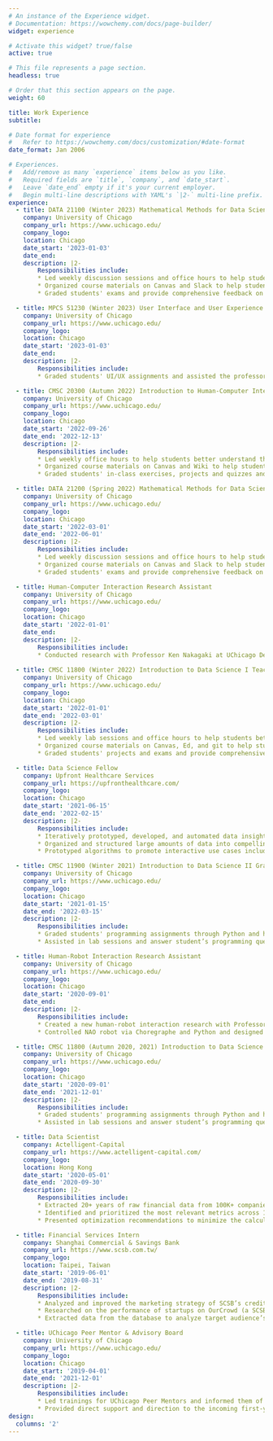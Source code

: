 ```yaml
---
# An instance of the Experience widget.
# Documentation: https://wowchemy.com/docs/page-builder/
widget: experience

# Activate this widget? true/false
active: true

# This file represents a page section.
headless: true

# Order that this section appears on the page.
weight: 60

title: Work Experience
subtitle:

# Date format for experience
#   Refer to https://wowchemy.com/docs/customization/#date-format
date_format: Jan 2006

# Experiences.
#   Add/remove as many `experience` items below as you like.
#   Required fields are `title`, `company`, and `date_start`.
#   Leave `date_end` empty if it's your current employer.
#   Begin multi-line descriptions with YAML's `|2-` multi-line prefix.
experience:
  - title: DATA 21100 (Winter 2023) Mathematical Methods for Data Science I Teaching Assistant
    company: University of Chicago
    company_url: https://www.uchicago.edu/
    company_logo: 
    location: Chicago
    date_start: '2023-01-03'
    date_end:
    description: |2-
        Responsibilities include:
        * Led weekly discussion sessions and office hours to help students better understand the course materials about mathematics in data science
        * Organized course materials on Canvas and Slack to help students know where to find the right resources
        * Graded students' exams and provide comprehensive feedback on their work   

  - title: MPCS 51230 (Winter 2023) User Interface and User Experience Design Grader
    company: University of Chicago
    company_url: https://www.uchicago.edu/
    company_logo: 
    location: Chicago
    date_start: '2023-01-03'
    date_end: 
    description: |2-
        Responsibilities include:
        * Graded students' UI/UX assignments and assisted the professor with the instruction of the course

  - title: CMSC 20300 (Autumn 2022) Introduction to Human-Computer Interaction Teaching Assistant
    company: University of Chicago
    company_url: https://www.uchicago.edu/
    company_logo: 
    location: Chicago
    date_start: '2022-09-26'
    date_end: '2022-12-13'
    description: |2-
        Responsibilities include:
        * Led weekly office hours to help students better understand the course materials about data science
        * Organized course materials on Canvas and Wiki to help students know where to find the right resources
        * Graded students' in-class exercises, projects and quizzes and provide comprehensive feedback on their work

  - title: DATA 21200 (Spring 2022) Mathematical Methods for Data Science II Teaching Assistant
    company: University of Chicago
    company_url: https://www.uchicago.edu/
    company_logo: 
    location: Chicago
    date_start: '2022-03-01'
    date_end: '2022-06-01'
    description: |2-
        Responsibilities include:
        * Led weekly discussion sessions and office hours to help students better understand the course materials about mathematics in data science
        * Organized course materials on Canvas and Slack to help students know where to find the right resources
        * Graded students' exams and provide comprehensive feedback on their work   

  - title: Human-Computer Interaction Research Assistant
    company: University of Chicago
    company_url: https://www.uchicago.edu/
    company_logo: 
    location: Chicago
    date_start: '2022-01-01'
    date_end: 
    description: |2-
        Responsibilities include:
        * Conducted research with Professor Ken Nakagaki at UChicago Department of Computer Science to build a system that allows spatial interaction with an actuated user interface for throwing and catching
        
  - title: CMSC 11800 (Winter 2022) Introduction to Data Science I Teaching Assistant
    company: University of Chicago
    company_url: https://www.uchicago.edu/
    company_logo: 
    location: Chicago
    date_start: '2022-01-01'
    date_end: '2022-03-01'
    description: |2-
        Responsibilities include:
        * Led weekly lab sessions and office hours to help students better understand the course materials about data science
        * Organized course materials on Canvas, Ed, and git to help students know where to find the right resources
        * Graded students' projects and exams and provide comprehensive feedback on their work

  - title: Data Science Fellow
    company: Upfront Healthcare Services
    company_url: https://upfronthealthcare.com/
    company_logo: 
    location: Chicago
    date_start: '2021-06-15'
    date_end: '2022-02-15'
    description: |2-
        Responsibilities include:
        * Iteratively prototyped, developed, and automated data insights pipelines for anomaly detection through Microsoft Azure Synapse Analytics and Apache Spark Databricks
        * Organized and structured large amounts of data into compelling reports and dashboards using SQL and Tableau
        * Prototyped algorithms to promote interactive use cases including intelligent outreach and dynamic personalization

  - title: CMSC 11900 (Winter 2021) Introduction to Data Science II Grader
    company: University of Chicago
    company_url: https://www.uchicago.edu/
    company_logo: 
    location: Chicago
    date_start: '2021-01-15'
    date_end: '2022-03-15'
    description: |2-
        Responsibilities include:
        * Graded students' programming assignments through Python and help with subversion, git, canvas, and gradescope to assist the professors with the instruction of the course
        * Assisted in lab sessions and answer student’s programming questions to help students better understand the course materials about data science

  - title: Human-Robot Interaction Research Assistant
    company: University of Chicago
    company_url: https://www.uchicago.edu/
    company_logo: 
    location: Chicago
    date_start: '2020-09-01'
    date_end: 
    description: |2-
        Responsibilities include:
        * Created a new human-robot interaction research with Professor Sarah Sebo at UChicago Department of Computer Science to investigate how NAO robots can facilitate deep conversations among human subjects
        * Controlled NAO robot via Choregraphe and Python and designed a program on Unity Game Engine that enables NAO to ask questions to pairs of participants and guide them in a meaningful conversation

  - title: CMSC 11800 (Autumn 2020, 2021) Introduction to Data Science I Grader
    company: University of Chicago
    company_url: https://www.uchicago.edu/
    company_logo: 
    location: Chicago
    date_start: '2020-09-01'
    date_end: '2021-12-01'
    description: |2-
        Responsibilities include:
        * Graded students' programming assignments through Python and help with subversion, git, canvas, and gradescope to assist the professors with the instruction of the course
        * Assisted in lab sessions and answer student’s programming questions to help students better understand the course materials about data science and Machine Learning

  - title: Data Scientist
    company: Actelligent-Capital
    company_url: https://www.actelligent-capital.com/
    company_logo: 
    location: Hong Kong
    date_start: '2020-05-01'
    date_end: '2020-09-30'
    description: |2-
        Responsibilities include:
        * Extracted 20+ years of raw financial data from 100K+ companies to calculate the financial metrics in each factor of the Fama and French model using SQL and Python
        * Identified and prioritized the most relevant metrics across 1000+ industries and sectors using a Machine Learning model to ultimately predict stock price performance and risks
        * Presented optimization recommendations to minimize the calculation time for financial metrics via Cython

  - title: Financial Services Intern
    company: Shanghai Commercial & Savings Bank
    company_url: https://www.scsb.com.tw/
    company_logo: 
    location: Taipei, Taiwan
    date_start: '2019-06-01'
    date_end: '2019-08-31'
    description: |2-
        Responsibilities include:
        * Analyzed and improved the marketing strategy of SCSB’s credit card to increase its reach, engagement, and sales through Google Analytics and AdWords
        * Researched on the performance of startups on OurCrowd (a SCSB-sponsored startup investing platform) to assist the investment team with adjusting the investment plans
        * Extracted data from the database to analyze target audience’s engagement with the online bank by Python

  - title: UChicago Peer Mentor & Advisory Board
    company: University of Chicago
    company_url: https://www.uchicago.edu/
    company_logo: 
    location: Chicago
    date_start: '2019-04-01'
    date_end: '2021-12-01'
    description: |2-
        Responsibilities include:
        * Led trainings for UChicago Peer Mentors and informed them of their responsibilities
        * Provided direct support and direction to the incoming first-years and transfer students by responding to their questions, as they complete various tasks related to their transition to the College and the University of Chicago
design:
  columns: '2'
---
```

